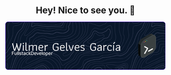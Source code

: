 <div id="header" align="center">
<h1 align="center"> Hey! Nice to see you. 👋 </h1>


<img src="github-header-image.png" width="800"> 
</div>





